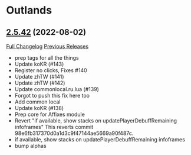 # <DBM> Outlands

## [2.5.42](https://github.com/DeadlyBossMods/DBM-BCC/tree/2.5.42) (2022-08-02)
[Full Changelog](https://github.com/DeadlyBossMods/DBM-BCC/compare/2.5.41...2.5.42) [Previous Releases](https://github.com/DeadlyBossMods/DBM-BCC/releases)

- prep tags for all the things  
- Update koKR (#143)  
- Register no clicks, Fixes #140  
- Update zhTW (#141)  
- Update zhTW (#142)  
- Update commonlocal.ru.lua (#139)  
- Forgot to push this fix here too  
- Add common local  
- Update koKR (#138)  
- Prep core for Affixes module  
- Revert \"if available, show stacks on updatePlayerDebuffRemaining infoframes\" This reverts commit 98e6fb317370d0a1d3c9f47144ae5669a90f487c.  
- if available, show stacks on updatePlayerDebuffRemaining infoframes  
- bump alphas  
